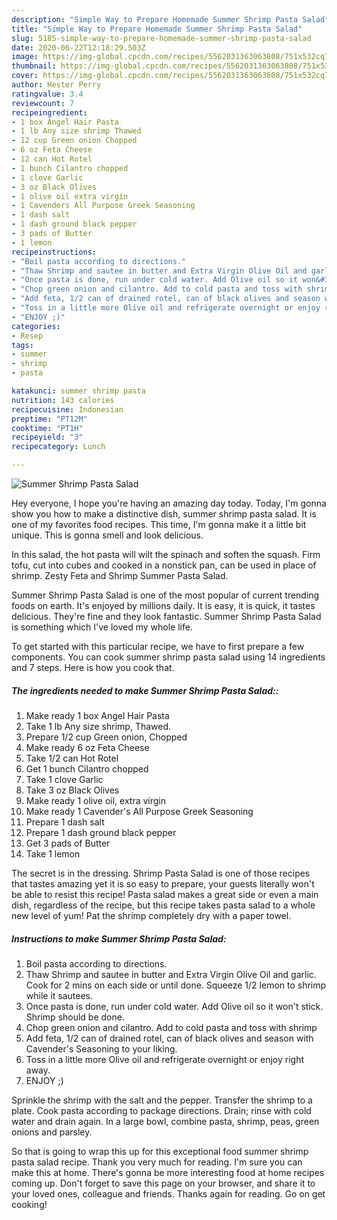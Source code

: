 ```yaml
---
description: "Simple Way to Prepare Homemade Summer Shrimp Pasta Salad"
title: "Simple Way to Prepare Homemade Summer Shrimp Pasta Salad"
slug: 5185-simple-way-to-prepare-homemade-summer-shrimp-pasta-salad
date: 2020-06-22T12:18:29.503Z
image: https://img-global.cpcdn.com/recipes/5562031363063808/751x532cq70/summer-shrimp-pasta-salad-recipe-main-photo.jpg
thumbnail: https://img-global.cpcdn.com/recipes/5562031363063808/751x532cq70/summer-shrimp-pasta-salad-recipe-main-photo.jpg
cover: https://img-global.cpcdn.com/recipes/5562031363063808/751x532cq70/summer-shrimp-pasta-salad-recipe-main-photo.jpg
author: Hester Perry
ratingvalue: 3.4
reviewcount: 7
recipeingredient:
- 1 box Angel Hair Pasta
- 1 lb Any size shrimp Thawed
- 12 cup Green onion Chopped
- 6 oz Feta Cheese
- 12 can Hot Rotel
- 1 bunch Cilantro chopped
- 1 clove Garlic
- 3 oz Black Olives
- 1 olive oil extra virgin
- 1 Cavenders All Purpose Greek Seasoning
- 1 dash salt
- 1 dash ground black pepper
- 3 pads of Butter
- 1 lemon
recipeinstructions:
- "Boil pasta according to directions."
- "Thaw Shrimp and sautee in butter and Extra Virgin Olive Oil and garlic. Cook for 2 mins on each side or until done. Squeeze 1/2 lemon to shrimp while it sautees."
- "Once pasta is done, run under cold water. Add Olive oil so it won&#39;t stick. Shrimp should be done."
- "Chop green onion and cilantro. Add to cold pasta and toss with shrimp"
- "Add feta, 1/2 can of drained rotel, can of black olives and season with Cavender&#39;s Seasoning to your liking."
- "Toss in a little more Olive oil and refrigerate overnight or enjoy right away."
- "ENJOY ;)"
categories:
- Resep
tags:
- summer
- shrimp
- pasta

katakunci: summer shrimp pasta
nutrition: 143 calories
recipecuisine: Indonesian
preptime: "PT12M"
cooktime: "PT1H"
recipeyield: "3"
recipecategory: Lunch

---
```



![Summer Shrimp Pasta Salad](https://img-global.cpcdn.com/recipes/5562031363063808/751x532cq70/summer-shrimp-pasta-salad-recipe-main-photo.jpg)

Hey everyone, I hope you're having an amazing day today. Today, I'm gonna show you how to make a distinctive dish, summer shrimp pasta salad. It is one of my favorites food recipes. This time, I'm gonna make it a little bit unique. This is gonna smell and look delicious.

In this salad, the hot pasta will wilt the spinach and soften the squash. Firm tofu, cut into cubes and cooked in a nonstick pan, can be used in place of shrimp. Zesty Feta and Shrimp Summer Pasta Salad.

Summer Shrimp Pasta Salad is one of the most popular of current trending foods on earth. It's enjoyed by millions daily. It is easy, it is quick, it tastes delicious. They're fine and they look fantastic. Summer Shrimp Pasta Salad is something which I've loved my whole life.


To get started with this particular recipe, we have to first prepare a few components. You can cook summer shrimp pasta salad using 14 ingredients and 7 steps. Here is how you cook that.

##### The ingredients needed to make Summer Shrimp Pasta Salad::

1. Make ready 1 box Angel Hair Pasta
1. Take 1 lb Any size shrimp, Thawed.
1. Prepare 1/2 cup Green onion, Chopped
1. Make ready 6 oz Feta Cheese
1. Take 1/2 can Hot Rotel
1. Get 1 bunch Cilantro chopped
1. Take 1 clove Garlic
1. Take 3 oz Black Olives
1. Make ready 1 olive oil, extra virgin
1. Make ready 1 Cavender&#39;s All Purpose Greek Seasoning
1. Prepare 1 dash salt
1. Prepare 1 dash ground black pepper
1. Get 3 pads of Butter
1. Take 1 lemon


The secret is in the dressing. Shrimp Pasta Salad is one of those recipes that tastes amazing yet it is so easy to prepare, your guests literally won&#39;t be able to resist this recipe! Pasta salad makes a great side or even a main dish, regardless of the recipe, but this recipe takes pasta salad to a whole new level of yum! Pat the shrimp completely dry with a paper towel. 

##### Instructions to make Summer Shrimp Pasta Salad:

1. Boil pasta according to directions.
1. Thaw Shrimp and sautee in butter and Extra Virgin Olive Oil and garlic. Cook for 2 mins on each side or until done. Squeeze 1/2 lemon to shrimp while it sautees.
1. Once pasta is done, run under cold water. Add Olive oil so it won&#39;t stick. Shrimp should be done.
1. Chop green onion and cilantro. Add to cold pasta and toss with shrimp
1. Add feta, 1/2 can of drained rotel, can of black olives and season with Cavender&#39;s Seasoning to your liking.
1. Toss in a little more Olive oil and refrigerate overnight or enjoy right away.
1. ENJOY ;)


Sprinkle the shrimp with the salt and the pepper. Transfer the shrimp to a plate. Cook pasta according to package directions. Drain; rinse with cold water and drain again. In a large bowl, combine pasta, shrimp, peas, green onions and parsley. 

So that is going to wrap this up for this exceptional food summer shrimp pasta salad recipe. Thank you very much for reading. I'm sure you can make this at home. There's gonna be more interesting food at home recipes coming up. Don't forget to save this page on your browser, and share it to your loved ones, colleague and friends. Thanks again for reading. Go on get cooking!
